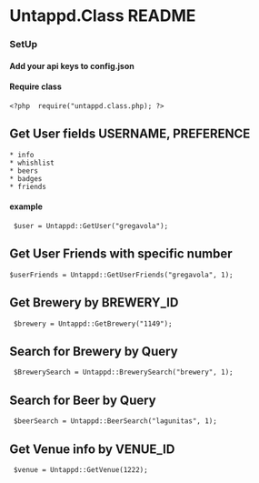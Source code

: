     
# Untappd.Class README

### SetUp

#### **Add your api keys to config.json**
#### **Require class**
`<?php  require("untappd.class.php); ?>`

## Get User fields USERNAME, PREFERENCE
    * info
    * whishlist
    * beers
    * badges
    * friends
    
#### **example**

` $user = Untappd::GetUser("gregavola");`
    
## Get User Friends with specific number
` $userFriends = Untappd::GetUserFriends("gregavola", 1); `
    
## Get Brewery by BREWERY_ID
` $brewery = Untappd::GetBrewery("1149");`

## Search for Brewery by Query
` $BrewerySearch = Untappd::BrewerySearch("brewery", 1);`
    
## Search for Beer by Query
` $beerSearch = Untappd::BeerSearch("lagunitas", 1);`

## Get Venue info by VENUE_ID
` $venue = Untappd::GetVenue(1222);`
